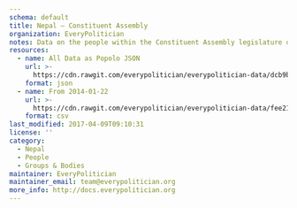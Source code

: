 ```yaml
---
schema: default
title: Nepal — Constituent Assembly
organization: EveryPolitician
notes: Data on the people within the Constituent Assembly legislature of Nepal.
resources:
  - name: All Data as Popolo JSON
    url: >-
      https://cdn.rawgit.com/everypolitician/everypolitician-data/dcb9b65c4fbd46256d2a6dcdc0a6af2f4526aae5/data/Nepal/Assembly/ep-popolo-v1.0.json
    format: json
  - name: From 2014-01-22
    url: >-
      https://cdn.rawgit.com/everypolitician/everypolitician-data/fee21969a33c4090a52a3c74fe83e50b4a0b3b2f/data/Nepal/Assembly/term-ca2.csv
    format: csv
last_modified: 2017-04-09T09:10:31
license: ''
category:
  - Nepal
  - People
  - Groups & Bodies
maintainer: EveryPolitician
maintainer_email: team@everypolitician.org
more_info: http://docs.everypolitician.org
---
```

